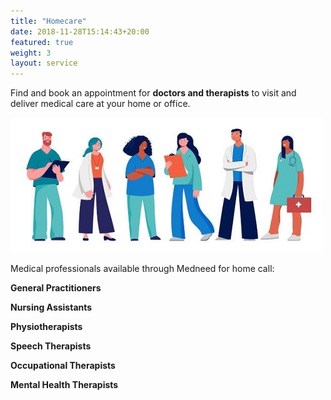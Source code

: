 ```yaml
---
title: "Homecare"
date: 2018-11-28T15:14:43+20:00  
featured: true
weight: 3
layout: service
---
```


Find and book an appointment for **doctors and therapists** to visit and deliver medical care at your home or office.

![Homecare](/images/illustrations/homecare.jpg)

Medical professionals available through Medneed for home call:

**General Practitioners** 

**Nursing Assistants** 

**Physiotherapists** 

**Speech Therapists** 

**Occupational Therapists**

**Mental Health Therapists**






